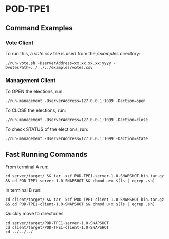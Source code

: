 # POD-TPE1

## Command Examples
### Vote Client
To run this, a _vote.csv_ file is used from the _/examples_ directory:
```
./run-vote.sh -DserverAddress=xx.xx.xx.xx:yyyy -DvotesPath=../../../examples/votes.csv
```

### Management Client
To OPEN the elections, run:
```
./run-management -DserverAddress=127.0.0.1:1099 -Daction=open
```

To CLOSE the elections, run:
```
./run-management -DserverAddress=127.0.0.1:1099 -Daction=close
```

To check STATUS of the elections, run:
```
./run-management -DserverAddress=127.0.0.1:1099 -Daction=state
```

## Fast Running Commands

From terminal A run:
```
cd server/target/ && tar -xzf POD-TPE1-server-1.0-SNAPSHOT-bin.tar.gz && cd POD-TPE1-server-1.0-SNAPSHOT && chmod u+x $(ls | egrep .sh)
```

In terminal B run:
```
cd client/target/ && tar -xzf POD-TPE1-client-1.0-SNAPSHOT-bin.tar.gz && cd POD-TPE1-client-1.0-SNAPSHOT && chmod u+x $(ls | egrep .sh)
```

Quickly move to directories
```
cd server/target/POD-TPE1-server-1.0-SNAPSHOT
cd client/target/POD-TPE1-client-1.0-SNAPSHOT
cd ../../../
```
